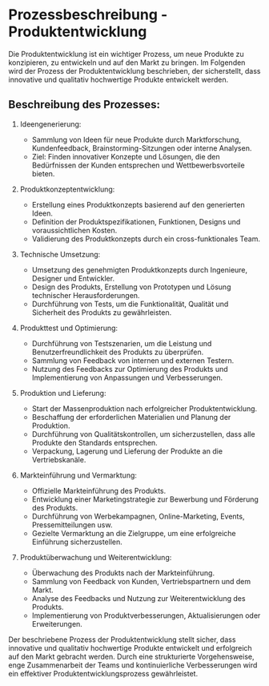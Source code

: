 # Prozessbeschreibung - Produktentwicklung

Die Produktentwicklung ist ein wichtiger Prozess, um neue Produkte zu konzipieren, zu entwickeln und auf den Markt zu bringen. Im Folgenden wird der Prozess der Produktentwicklung beschrieben, der sicherstellt, dass innovative und qualitativ hochwertige Produkte entwickelt werden.

## Beschreibung des Prozesses:

1. Ideengenerierung:
   - Sammlung von Ideen für neue Produkte durch Marktforschung, Kundenfeedback, Brainstorming-Sitzungen oder interne Analysen.
   - Ziel: Finden innovativer Konzepte und Lösungen, die den Bedürfnissen der Kunden entsprechen und Wettbewerbsvorteile bieten.

2. Produktkonzeptentwicklung:
   - Erstellung eines Produktkonzepts basierend auf den generierten Ideen.
   - Definition der Produktspezifikationen, Funktionen, Designs und voraussichtlichen Kosten.
   - Validierung des Produktkonzepts durch ein cross-funktionales Team.

3. Technische Umsetzung:
   - Umsetzung des genehmigten Produktkonzepts durch Ingenieure, Designer und Entwickler.
   - Design des Produkts, Erstellung von Prototypen und Lösung technischer Herausforderungen.
   - Durchführung von Tests, um die Funktionalität, Qualität und Sicherheit des Produkts zu gewährleisten.

4. Produkttest und Optimierung:
   - Durchführung von Testszenarien, um die Leistung und Benutzerfreundlichkeit des Produkts zu überprüfen.
   - Sammlung von Feedback von internen und externen Testern.
   - Nutzung des Feedbacks zur Optimierung des Produkts und Implementierung von Anpassungen und Verbesserungen.

5. Produktion und Lieferung:
   - Start der Massenproduktion nach erfolgreicher Produktentwicklung.
   - Beschaffung der erforderlichen Materialien und Planung der Produktion.
   - Durchführung von Qualitätskontrollen, um sicherzustellen, dass alle Produkte den Standards entsprechen.
   - Verpackung, Lagerung und Lieferung der Produkte an die Vertriebskanäle.

6. Markteinführung und Vermarktung:
   - Offizielle Markteinführung des Produkts.
   - Entwicklung einer Marketingstrategie zur Bewerbung und Förderung des Produkts.
   - Durchführung von Werbekampagnen, Online-Marketing, Events, Pressemitteilungen usw.
   - Gezielte Vermarktung an die Zielgruppe, um eine erfolgreiche Einführung sicherzustellen.

7. Produktüberwachung und Weiterentwicklung:
   - Überwachung des Produkts nach der Markteinführung.
   - Sammlung von Feedback von Kunden, Vertriebspartnern und dem Markt.
   - Analyse des Feedbacks und Nutzung zur Weiterentwicklung des Produkts.
   - Implementierung von Produktverbesserungen, Aktualisierungen oder Erweiterungen.

Der beschriebene Prozess der Produktentwicklung stellt sicher, dass innovative und qualitativ hochwertige Produkte entwickelt und erfolgreich auf den Markt gebracht werden. Durch eine strukturierte Vorgehensweise, enge Zusammenarbeit der Teams und kontinuierliche Verbesserungen wird ein effektiver Produktentwicklungsprozess gewährleistet.
